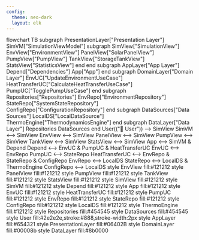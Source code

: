 ```yaml
---
config:
  theme: neo-dark
  layout: elk
---
```

flowchart TB
 subgraph PresentationLayer["Presentation Layer"]
        SimVM["SimulationViewModel"]
        subgraph SimView["SimulationView"]
        EnvView["EnvironmentView"]
        PanelView["SolarPanelView"]
        PumpView["PumpView"]
        TankView["StorageTankView"]
        StatsView["StatisticsView"]
        end
  end
 subgraph AppLayer["App Layer"]
        Depend["Dependencies"]
        App["App"]
  end
 subgraph DomainLayer["Domain Layer"]
        EnvUC["UpdateEnvironmentUseCase"]
        HeatTransferUC["CalculateHeatTransferUseCase"]
        PumpUC["TogglePumpUseCase"]
  end
 subgraph Repositories["Repositories"]
        EnvRepo["EnvironmentRepository"]
        StateRepo["SystemStateRepository"]
        ConfigRepo["ConfigurationRepository"]
  end
 subgraph DataSources["Data Sources"]
        LocalDS["LocalDataSource"]
        ThermoEngine["ThermodynamicsEngine"]
  end
 subgraph DataLayer["Data Layer"]
        Repositories
        DataSources
  end
    User(("👤 User")) --> SimView
    SimVM <--> SimView
    EnvView <--> SimView
    PanelView <--> SimView
    PumpView <--> SimView
    TankView <--> SimView
    StatsView <--> SimView
    App <--> SimVM & Depend
    Depend <--> EnvUC & PumpUC & HeatTransferUC
    EnvUC <--> EnvRepo
    PumpUC <--> StateRepo
    HeatTransferUC <--> EnvRepo & StateRepo & ConfigRepo
    EnvRepo <--> LocalDS
    StateRepo <--> LocalDS & ThermoEngine
    ConfigRepo <--> LocalDS
    style EnvView fill:#121212
    style PanelView fill:#121212
    style PumpView fill:#121212
    style TankView fill:#121212
    style StatsView fill:#121212
    style SimView fill:#121212
    style SimVM fill:#121212
    style Depend fill:#121212
    style App fill:#121212
    style EnvUC fill:#121212
    style HeatTransferUC fill:#121212
    style PumpUC fill:#121212
    style EnvRepo fill:#121212
    style StateRepo fill:#121212
    style ConfigRepo fill:#121212
    style LocalDS fill:#121212
    style ThermoEngine fill:#121212
    style Repositories fill:#454545
    style DataSources fill:#454545
    style User fill:#2e2e2e,stroke:#888,stroke-width:2px
    style AppLayer fill:#654321
    style PresentationLayer fill:#06402B
    style DomainLayer fill:#00008b
    style DataLayer fill:#8b0000
